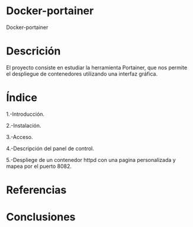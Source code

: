 # Docker-portainer
Docker-portainer
# Descrición
El proyecto consiste en estudiar la herramienta Portainer, que nos permite el despliegue de contenedores utilizando una interfaz gráfica.

# Índice
1.-Introducción.

2.-Instalación.

3.-Acceso.

4.-Descripción del panel de control.

5.-Despliege de un contenedor httpd con una pagina personalizada y mapea por el puerto 8082.
# Referencias
# Conclusiones
